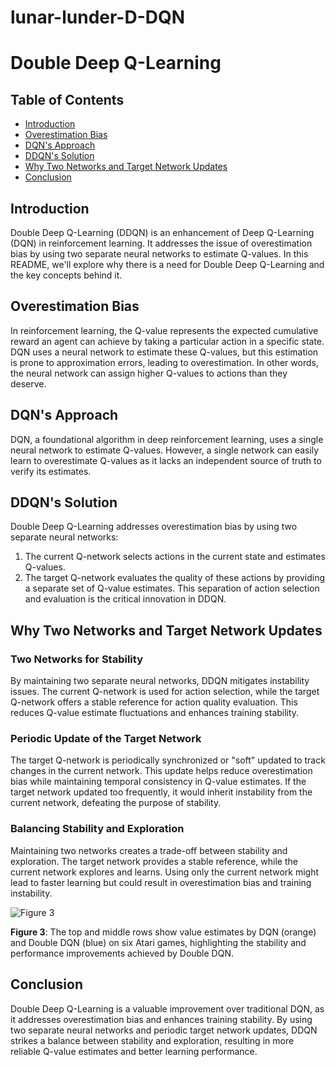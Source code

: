 # lunar-lunder-D-DQN
# Double Deep Q-Learning


## Table of Contents
- [Introduction](#introduction)
- [Overestimation Bias](#overestimation-bias)
- [DQN's Approach](#dqns-approach)
- [DDQN's Solution](#ddqns-solution)
- [Why Two Networks and Target Network Updates](#why-two-networks-and-target-network-updates)
- [Conclusion](#conclusion)

## Introduction
Double Deep Q-Learning (DDQN) is an enhancement of Deep Q-Learning (DQN) in reinforcement learning. It addresses the issue of overestimation bias by using two separate neural networks to estimate Q-values. In this README, we'll explore why there is a need for Double Deep Q-Learning and the key concepts behind it.

## Overestimation Bias
In reinforcement learning, the Q-value represents the expected cumulative reward an agent can achieve by taking a particular action in a specific state. DQN uses a neural network to estimate these Q-values, but this estimation is prone to approximation errors, leading to overestimation. In other words, the neural network can assign higher Q-values to actions than they deserve.

## DQN's Approach
DQN, a foundational algorithm in deep reinforcement learning, uses a single neural network to estimate Q-values. However, a single network can easily learn to overestimate Q-values as it lacks an independent source of truth to verify its estimates.

## DDQN's Solution
Double Deep Q-Learning addresses overestimation bias by using two separate neural networks:
1. The current Q-network selects actions in the current state and estimates Q-values.
2. The target Q-network evaluates the quality of these actions by providing a separate set of Q-value estimates. This separation of action selection and evaluation is the critical innovation in DDQN.

## Why Two Networks and Target Network Updates
### Two Networks for Stability
By maintaining two separate neural networks, DDQN mitigates instability issues. The current Q-network is used for action selection, while the target Q-network offers a stable reference for action quality evaluation. This reduces Q-value estimate fluctuations and enhances training stability.

### Periodic Update of the Target Network
The target Q-network is periodically synchronized or "soft" updated to track changes in the current network. This update helps reduce overestimation bias while maintaining temporal consistency in Q-value estimates. If the target network updated too frequently, it would inherit instability from the current network, defeating the purpose of stability.

### Balancing Stability and Exploration
Maintaining two networks creates a trade-off between stability and exploration. The target network provides a stable reference, while the current network explores and learns. Using only the current network might lead to faster learning but could result in overestimation bias and training instability.

![Figure 3]((https://www.dropbox.com/scl/fi/a8exs6pa8z39q96deioon/atari-games.jpg?rlkey=yvx7xdung7l2gcv1j0ivdvool&dl=0))

**Figure 3**: The top and middle rows show value estimates by DQN (orange) and Double DQN (blue) on six Atari games, highlighting the stability and performance improvements achieved by Double DQN.

## Conclusion
Double Deep Q-Learning is a valuable improvement over traditional DQN, as it addresses overestimation bias and enhances training stability. By using two separate neural networks and periodic target network updates, DDQN strikes a balance between stability and exploration, resulting in more reliable Q-value estimates and better learning performance.

